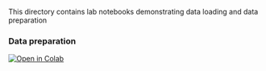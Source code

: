 This directory contains lab notebooks demonstrating data loading and data preparation


### Data preparation

[![Open in Colab](https://colab.research.google.com/assets/colab-badge.svg)](https://github.com/rk2896/MLOps_project/blob/main/Data/data%20preparation.ipynb)

